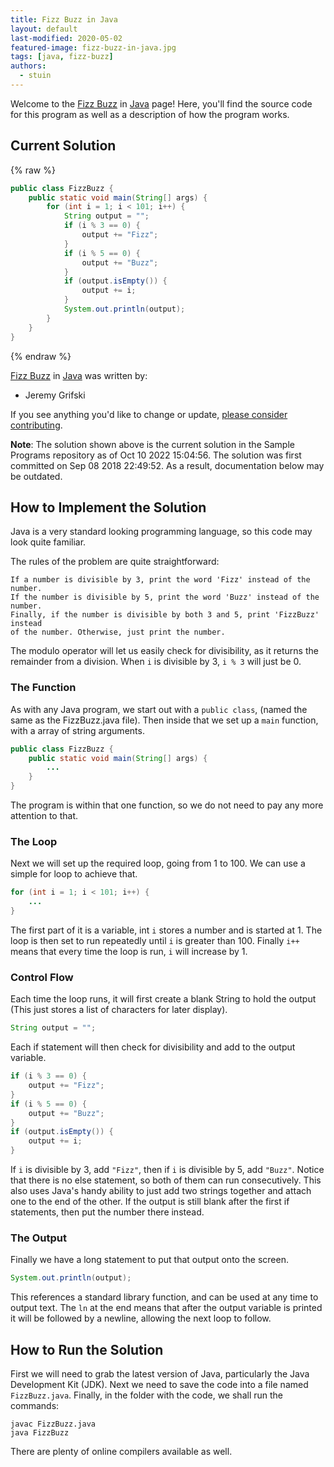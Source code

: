 ```yaml
---
title: Fizz Buzz in Java
layout: default
last-modified: 2020-05-02
featured-image: fizz-buzz-in-java.jpg
tags: [java, fizz-buzz]
authors:
  - stuin
---
```


Welcome to the [Fizz Buzz](https://sampleprograms.io/projects/fizz-buzz) in [Java](https://sampleprograms.io/languages/java) page! Here, you'll find the source code for this program as well as a description of how the program works.

## Current Solution

{% raw %}

```java
public class FizzBuzz {
    public static void main(String[] args) {
        for (int i = 1; i < 101; i++) {
            String output = "";
            if (i % 3 == 0) {
                output += "Fizz";
            }
            if (i % 5 == 0) {
                output += "Buzz";
            }
            if (output.isEmpty()) {
                output += i;
            }
            System.out.println(output);
        }
    }
}
```

{% endraw %}

[Fizz Buzz](https://sampleprograms.io/projects/fizz-buzz) in [Java](https://sampleprograms.io/languages/java) was written by:

- Jeremy Grifski

If you see anything you'd like to change or update, [please consider contributing](https://github.com/TheRenegadeCoder/sample-programs).

**Note**: The solution shown above is the current solution in the Sample Programs repository as of Oct 10 2022 15:04:56. The solution was first committed on Sep 08 2018 22:49:52. As a result, documentation below may be outdated.

## How to Implement the Solution

Java is a very standard looking programming language, so this code may look quite familiar.

The rules of the problem are quite straightforward:

    If a number is divisible by 3, print the word 'Fizz' instead of the number.
    If the number is divisible by 5, print the word 'Buzz' instead of the number.
    Finally, if the number is divisible by both 3 and 5, print 'FizzBuzz' instead
    of the number. Otherwise, just print the number.

The modulo operator will let us easily check for divisibility, as it returns the remainder
from a division. When `i` is divisible by 3, `i % 3` will just be 0.

### The Function

As with any Java program, we start out with a `public class`, (named the same as the
FizzBuzz.java file). Then inside that we set up a `main` function, with a array of string arguments.

```java
public class FizzBuzz {
    public static void main(String[] args) {
        ...
    }
}
```

The program is within that one function, so we do not need to pay any more attention to that.

### The Loop

Next we will set up the required loop, going from 1 to 100. We can use a simple for
loop to achieve that.

```java
for (int i = 1; i < 101; i++) {
    ...
}
```

The first part of it is a variable, int `i` stores a number and is started at 1.
The loop is then set to run repeatedly until `i` is greater than 100. Finally `i++ `means
that every time the loop is run, `i` will increase by 1.

### Control Flow

Each time the loop runs, it will first create a blank String to hold the output
(This just stores a list of characters for later display).

```java
String output = "";
```

Each if statement will then check for divisibility and add to the output variable.

```java
if (i % 3 == 0) {
    output += "Fizz";
}
if (i % 5 == 0) {
    output += "Buzz";
}
if (output.isEmpty()) {
    output += i;
}
```

If `i` is divisible by 3, add `"Fizz"`, then if `i` is divisible by 5, add `"Buzz"`. Notice
that there is no else statement, so both of them can run consecutively. This
also uses Java's handy ability to just add two strings together and attach one
to the end of the other. If the output is still blank after the first if
statements, then put the number there instead.

### The Output

Finally we have a long statement to put that output onto the screen.

```java
System.out.println(output);
```

This references a standard library function, and can be used at any time to output
text. The `ln` at the end means that after the output variable is printed it will
be followed by a newline, allowing the next loop to follow.


## How to Run the Solution

First we will need to grab the latest version of Java, particularly the Java
Development Kit (JDK). Next we need to save the code into a file named
`FizzBuzz.java`. Finally, in the folder with the code, we shall run the commands:

```console
javac FizzBuzz.java
java FizzBuzz
```

There are plenty of online compilers available as well.
